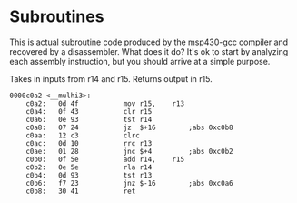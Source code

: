 # Subroutines

This is actual subroutine code produced by the msp430-gcc compiler and recovered by a disassembler. What does it do?  It's ok to start by analyzing each assembly instruction, but you should arrive at a simple purpose.

Takes in inputs from r14 and r15.
Returns output in r15.

```
0000c0a2 <__mulhi3>:
    c0a2:	0d 4f       	mov	r15,	r13	
    c0a4:	0f 43       	clr	r15		
    c0a6:	0e 93       	tst	r14		
    c0a8:	07 24       	jz	$+16     	;abs 0xc0b8
    c0aa:	12 c3       	clrc			
    c0ac:	0d 10       	rrc	r13		
    c0ae:	01 28       	jnc	$+4      	;abs 0xc0b2
    c0b0:	0f 5e       	add	r14,	r15	
    c0b2:	0e 5e       	rla	r14		
    c0b4:	0d 93       	tst	r13		
    c0b6:	f7 23       	jnz	$-16     	;abs 0xc0a6
    c0b8:	30 41       	ret			
```
